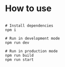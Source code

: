 # How to use

```(sh)

# Install dependencies
npm i

# Run in development mode
npm run dev

# Run in production mode
npm run build
npm run start
```
